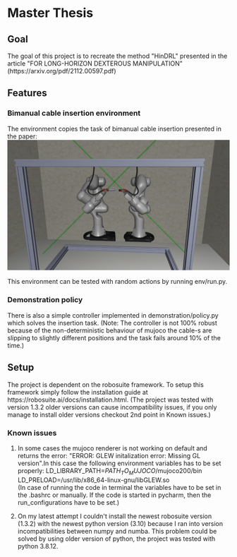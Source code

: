<h1>Master Thesis</h1>

<h2>Goal</h2>The goal of this project is to recreate the method "HinDRL" presented in  the article "FOR LONG-HORIZON DEXTEROUS MANIPULATION" (https://arxiv.org/pdf/2112.00597.pdf)

<h2>Features</h2>
<h3>Bimanual cable insertion environment</h3>The environment copies the task of bimanual
cable insertion presented in the paper:
<img src=readme_imgs/bimanual_cable_env.png> 

This environment can be tested with random actions by running
env/run.py.

<h3>Demonstration policy</h3>
There is also a simple controller implemented in demonstration/policy.py
which solves the insertion task. (Note: The controller is not 100% robust
because of the non-deterministic behaviour of mujoco the cable-s are slipping to
slightly different positions and the task fails around 10% of the time.)

<h2>Setup</h2>
The project is dependent on the robosuite framework. To setup this
framework simply follow the installation guide at https://robosuite.ai/docs/installation.html. (The project
was tested with version 1.3.2 older versions can cause incompatibility issues, if you only manage to
install older versions checkout 2nd point in Known issues.)

<h3>Known issues</h3>

1. In some cases the mujoco renderer is not working on default and returns the error:
"ERROR: GLEW initalization error: Missing GL version".In this case the following environment 
variables has to be set properly:
LD_LIBRARY_PATH=$PATH_TO_MUJOCO$/mujoco200/bin <br />
LD_PRELOAD=/usr/lib/x86_64-linux-gnu/libGLEW.so <br />
(In case of running the code in terminal the variables
have to be set in the .bashrc or manually. If the code is started in pycharm, then the run_configurations have to be set.)

2. On my latest attempt I couldn't install the newest robosuite version (1.3.2) with the newest python version (3.10) because I ran into version incompatibilities between numpy and numba. This problem could be solved by using older version of python, the project was tested with python 3.8.12.
